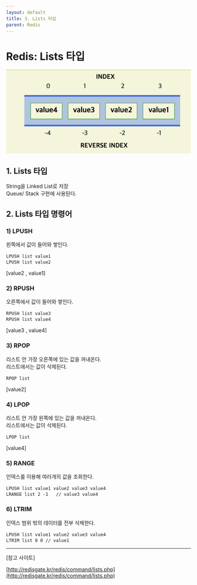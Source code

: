 ```yaml
---
layout: default
title: 3. Lists 타입
parent: Redis
---
```


# Redis: Lists 타입  
  
![listsIndex.png](/assets/images/Redis/Lists/listsIndex.png)  
  
## 1. Lists 타입   

String을 Linked List로 저장  
Queue/ Stack 구현에 사용된다.  

## 2. Lists 타입 명령어  
  
### 1) LPUSH  
  
왼쪽에서 값이 들어와 쌓인다.  
  
```shell
LPUSH list value1  
LPUSH list value2
```
  
[value2  ,  value1]
  
### 2) RPUSH 

오른쪽에서 값이 들어와 쌓인다. 
```shell
RPUSH list value3
RPUSH list value4
```

[value3  ,  value4]  

### 3) RPOP
   
리스트 안 가장 오른쪽에 있는 값을 꺼내온다.  
리스트에서는 값이 삭제된다.   

```shell
RPOP list
```

[value2]
  
### 4) LPOP   
  
리스트 안 가장 왼쪽에 있는 값을 꺼내온다.  
리스트에서는 값이 삭제된다.
  

```shell
LPOP list
```
[value4]  
  
### 5) RANGE  
  
인덱스를 이용해 여러개의 값을 조회한다.  


```shell
LPUSH list value1 value2 value3 value4
LRANGE list 2 -1   // value3 value4  
```    
  
  
### 6) LTRIM
  
인덱스 범위 밖의 데이터를 전부 삭제한다.  
  
```shell
LPUSH list value1 value2 value3 value4
LTRIM list 0 0 // value1
```  

<hr/>
[참고 사이트]  

[http://redisgate.kr/redis/command/lists.php](http://redisgate.kr/redis/command/lists.php)